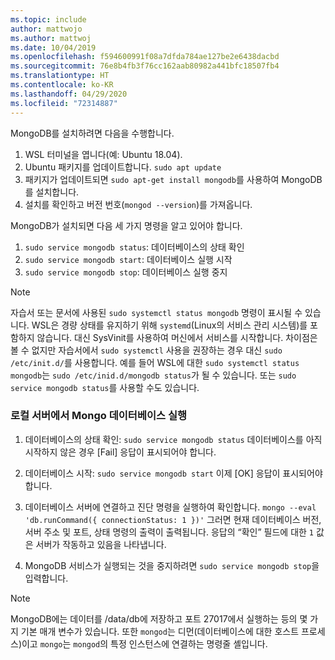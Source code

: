 ```yaml
---
ms.topic: include
author: mattwojo
ms.author: mattwoj
ms.date: 10/04/2019
ms.openlocfilehash: f594600991f08a7dfda784ae127be2e6438dacbd
ms.sourcegitcommit: 76e8b4fb3f76cc162aab80982a441bfc18507fb4
ms.translationtype: HT
ms.contentlocale: ko-KR
ms.lasthandoff: 04/29/2020
ms.locfileid: "72314887"
---
```

MongoDB를 설치하려면 다음을 수행합니다.

1. WSL 터미널을 엽니다(예: Ubuntu 18.04).
2. Ubuntu 패키지를 업데이트합니다. `sudo apt update`
3. 패키지가 업데이트되면 `sudo apt-get install mongodb`를 사용하여 MongoDB를 설치합니다.
4. 설치를 확인하고 버전 번호(`mongod --version`)를 가져옵니다.

MongoDB가 설치되면 다음 세 가지 명령을 알고 있어야 합니다.

1. `sudo service mongodb status`: 데이터베이스의 상태 확인
2. `sudo service mongodb start`: 데이터베이스 실행 시작
3. `sudo service mongodb stop`: 데이터베이스 실행 중지

> [!NOTE]
> 자습서 또는 문서에 사용된 `sudo systemctl status mongodb` 명령이 표시될 수 있습니다. WSL은 경량 상태를 유지하기 위해 `systemd`(Linux의 서비스 관리 시스템)를 포함하지 않습니다. 대신 SysVinit를 사용하여 머신에서 서비스를 시작합니다. 차이점은 볼 수 없지만 자습서에서 `sudo systemctl` 사용을 권장하는 경우 대신 `sudo /etc/init.d/`를 사용합니다. 예를 들어 WSL에 대한 `sudo systemctl status mongodb`는 `sudo /etc/inid.d/mongodb status`가 될 수 있습니다. 또는 `sudo service mongodb status`를 사용할 수도 있습니다.

### <a name="run-your-mongo-database-in-a-local-server"></a>로컬 서버에서 Mongo 데이터베이스 실행

1. 데이터베이스의 상태 확인: `sudo service mongodb status` 데이터베이스를 아직 시작하지 않은 경우 [Fail] 응답이 표시되어야 합니다.

2. 데이터베이스 시작: `sudo service mongodb start` 이제 [OK] 응답이 표시되어야 합니다.

3. 데이터베이스 서버에 연결하고 진단 명령을 실행하여 확인합니다. `mongo --eval 'db.runCommand({ connectionStatus: 1 })'` 그러면 현재 데이터베이스 버전, 서버 주소 및 포트, 상태 명령의 출력이 출력됩니다. 응답의 “확인” 필드에 대한 `1` 값은 서버가 작동하고 있음을 나타냅니다.

4. MongoDB 서비스가 실행되는 것을 중지하려면 `sudo service mongodb stop`을 입력합니다.

> [!NOTE]
> MongoDB에는 데이터를 /data/db에 저장하고 포트 27017에서 실행하는 등의 몇 가지 기본 매개 변수가 있습니다. 또한 `mongod`는 디먼(데이터베이스에 대한 호스트 프로세스)이고 `mongo`는 `mongod`의 특정 인스턴스에 연결하는 명령줄 셸입니다.
